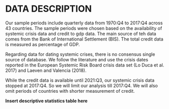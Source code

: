 # DATA DESCRIPTION

Our sample periods include quarterly data from 1970:Q4 to 2017:Q4 across 43 countries. The sample periods were chosen
based on the availability of systemic crisis data and credit to gdp data. The main source of teh data 
comes from the Bank of International Settlement (BIS). The total credit data is measured as percentage of GDP.

Regarding data for dating systemic crises, there is no consensus single source of database. We follow the literature and 
use the crisis dates reported in the European Systemic Risk Board crisis data set (Lo Duca et al. 2017) and
Laeven and Valencia (2018). 

While the credit data is available until 2021:Q3, our systemic crisis data stopped at 2017:Q4. So we will limit our analysis
till 2017:Q4. We will also omit periods of countries with shorter measurement of credit.

**Insert descriptive statistics table here**
